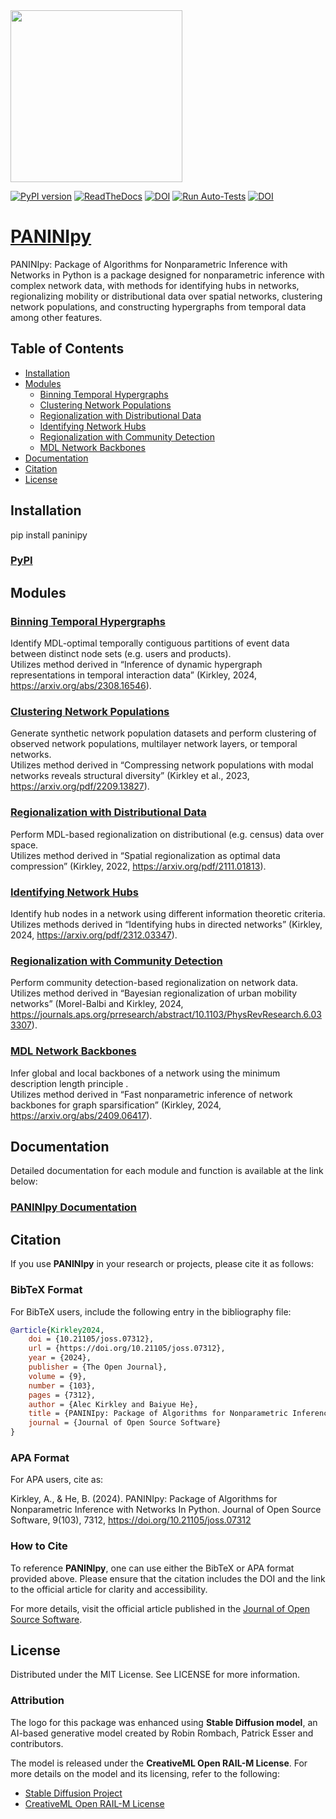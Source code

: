 <meta name="google-site-verification" content="QBsxqO0wWO-ZZl0YBi0pC_PCSEgF9Z671lLwrUavwyE" />
<img src="https://imgur.com/RPhHG5W.png" width="275px">

[![PyPI version](https://badge.fury.io/py/paninipy.svg)](https://pypi.org/project/paninipy/?kill_cache=1)
[![ReadTheDocs](https://img.shields.io/readthedocs/paninipy.svg)](https://paninipy.readthedocs.io/en/latest/)
[![DOI](https://joss.theoj.org/papers/10.21105/joss.07312/status.svg)](https://doi.org/10.21105/joss.07312)
[![Run Auto-Tests](https://github.com/baiyueh/PANINIpy/actions/workflows/auto-test.yml/badge.svg)](https://github.com/baiyueh/PANINIpy/actions/workflows/auto-test.yml)
[![DOI](https://zenodo.org/badge/824217298.svg)](https://doi.org/10.5281/zenodo.14100356)


# [PANINIpy](https://github.com/baiyueh/PANINIpy)

PANINIpy: Package of Algorithms for Nonparametric Inference with Networks in Python is a package designed for nonparametric inference with complex network data, with methods for identifying hubs in networks, regionalizing mobility or distributional data over spatial networks, clustering network populations, and constructing hypergraphs from temporal data among other features. 

## Table of Contents

- [Installation](#installation)
- [Modules](#modules)
  - [Binning Temporal Hypergraphs](#binning-temporal-hypergraphs)
  - [Clustering Network Populations](#clustering-network-populations)
  - [Regionalization with Distributional Data](#regionalization-with-distributional-data)
  - [Identifying Network Hubs](#identifying-network-hubs)
  - [Regionalization with Community Detection](#regionalization-with-community-detection)
  - [MDL Network Backbones](#mdl-network-backbones)
- [Documentation](#documentation)
- [Citation](#citation)
- [License](#license)

## Installation

pip install paninipy

### [PyPI](https://pypi.org/project/paninipy/)

## Modules
### [Binning Temporal Hypergraphs](https://paninipy.readthedocs.io/en/latest/Papers/hypergraph_binning.html)

Identify MDL-optimal temporally contiguous partitions of event data between distinct node sets (e.g. users and products).\
Utilizes method derived in “Inference of dynamic hypergraph representations in temporal interaction data” (Kirkley, 2024, https://arxiv.org/abs/2308.16546).


### [Clustering Network Populations](https://paninipy.readthedocs.io/en/latest/Papers/population_clustering.html)

Generate synthetic network population datasets and perform clustering of observed network populations, multilayer network layers, or temporal networks.\
Utilizes method derived in “Compressing network populations with modal networks reveals structural diversity” (Kirkley et al., 2023, https://arxiv.org/pdf/2209.13827).

### [Regionalization with Distributional Data](https://paninipy.readthedocs.io/en/latest/Papers/distributional_regionalization.html)

Perform MDL-based regionalization on distributional (e.g. census) data over space.\
Utilizes method derived in “Spatial regionalization as optimal data compression” (Kirkley, 2022, https://arxiv.org/pdf/2111.01813).

### [Identifying Network Hubs](https://paninipy.readthedocs.io/en/latest/Papers/hub_identification.html)

Identify hub nodes in a network using different information theoretic criteria.\
Utilizes methods derived in “Identifying hubs in directed networks” (Kirkley, 2024, https://arxiv.org/pdf/2312.03347).


### [Regionalization with Community Detection](https://paninipy.readthedocs.io/en/latest/Papers/community_regionalization.html)

Perform community detection-based regionalization on network data.\
Utilizes method derived in “Bayesian regionalization of urban mobility networks” (Morel-Balbi and Kirkley, 2024, https://journals.aps.org/prresearch/abstract/10.1103/PhysRevResearch.6.033307).

### [MDL Network Backbones](https://paninipy.readthedocs.io/en/latest/Papers/mdl_backboning.html)

Infer global and local backbones of a network using the minimum description length principle .\
Utilizes method derived in “Fast nonparametric inference of network backbones for graph sparsification” (Kirkley, 2024, https://arxiv.org/abs/2409.06417).

## Documentation 

Detailed documentation for each module and function is available at the link below:
### [PANINIpy Documentation](https://paninipy.readthedocs.io/en/latest/)

## Citation

If you use **PANINIpy** in your research or projects, please cite it as follows:

### BibTeX Format

For BibTeX users, include the following entry in the bibliography file:

```bibtex
@article{Kirkley2024,
    doi = {10.21105/joss.07312},
    url = {https://doi.org/10.21105/joss.07312},
    year = {2024},
    publisher = {The Open Journal},
    volume = {9},
    number = {103},
    pages = {7312},
    author = {Alec Kirkley and Baiyue He},
    title = {PANINIpy: Package of Algorithms for Nonparametric Inference with Networks In Python},
    journal = {Journal of Open Source Software}
}
```

### APA Format

For APA users, cite as:

Kirkley, A., & He, B. (2024). PANINIpy: Package of Algorithms for Nonparametric Inference with Networks In Python. Journal of Open Source Software, 9(103), 7312, https://doi.org/10.21105/joss.07312

### How to Cite

To reference **PANINIpy**, one can use either the BibTeX or APA format provided above. Please ensure that the citation includes the DOI and the link to the official article for clarity and accessibility.

For more details, visit the official article published in the [Journal of Open Source Software](https://doi.org/10.21105/joss.07312).

## License 
Distributed under the MIT License. See LICENSE for more information.

### Attribution
The logo for this package was enhanced using **Stable Diffusion model**, an AI-based generative model created by Robin Rombach, Patrick Esser and contributors. 

The model is released under the **CreativeML Open RAIL-M License**. For more details on the model and its licensing, refer to the following:

- [Stable Diffusion Project](https://stability.ai/)
- [CreativeML Open RAIL-M License](https://github.com/CompVis/stable-diffusion/blob/main/LICENSE)
